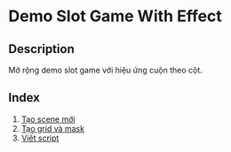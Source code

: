 # Demo Slot Game With Effect

## Description

Mở rộng demo slot game với hiệu ứng cuộn theo cột.

## Index

1. [Tạo scene mới](./create-slot-game-scene.md)
2. [Tạo grid và mask](./create-slot-grid-with-mask.md)
3. [Viết script](./create-script.md)
